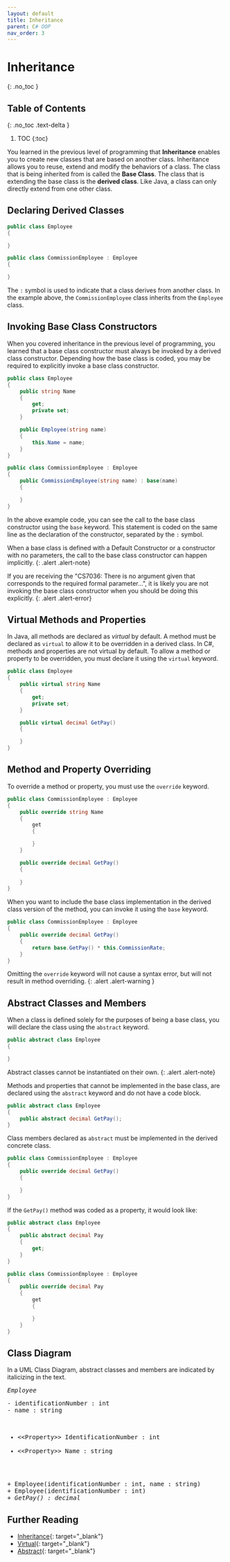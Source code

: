 ```yaml
---
layout: default
title: Inheritance
parent: C# OOP
nav_order: 3
---
```


# Inheritance
{: .no_toc }

## Table of Contents
{: .no_toc .text-delta }

1. TOC
{:toc}

You learned in the previous level of programming that **Inheritance** enables you to create new classes that are based on another class. Inheritance allows you to reuse, extend and modify the behaviors of a class. The class that is being inherited from is called the **Base Class**. The class that is extending the base class is the **derived class**. Like Java, a class can only directly extend from one other class.

## Declaring Derived Classes

```csharp
public class Employee
{

}

public class CommissionEmployee : Employee
{

}
```

The `:` symbol is used to indicate that a class derives from another class. In the example above, the `CommissionEmployee` class inherits from the `Employee` class.

## Invoking Base Class Constructors

When you covered inheritance in the previous level of programming, you learned that a base class constructor must always be invoked by a derived class constructor. Depending how the base class is coded, you may be required to explicitly invoke a base class constructor.

```csharp
public class Employee
{
    public string Name
    {
        get; 
        private set;
    }

    public Employee(string name)
    {
        this.Name = name;
    }
}

public class CommissionEmployee : Employee
{
    public CommissionEmployee(string name) : base(name)
    {

    }
}
```

In the above example code, you can see the call to the base class constructor using the `base` keyword. This statement is coded on the same line as the declaration of the constructor, separated by the `:` symbol.

When a base class is defined with a Default Constructor or a constructor with no parameters, the call to the base class constructor can happen implicitly.
{: .alert .alert-note}

If you are receiving the "CS7036: There is no argument given that corresponds to the required formal parameter...", it is likely you are not invoking the base class constructor when you should be doing this explicitly.
{: .alert .alert-error}

## Virtual Methods and Properties

In Java, all methods are declared as _virtual_ by default. A method must be declared as `virtual` to allow it to be overridden in a derived class. In C#, methods and properties are not virtual by default. To allow a method or property to be overridden, you must declare it using the `virtual` keyword.

```csharp
public class Employee
{
    public virtual string Name
    {
        get; 
        private set;
    }

    public virtual decimal GetPay()
    {

    }
}
```

## Method and Property Overriding

To override a method or property, you must use the `override` keyword.

```csharp
public class CommissionEmployee : Employee
{
    public override string Name
    {
        get
        {

        }
    }

    public override decimal GetPay()
    {
        
    }
}
```

When you want to include the base class implementation in the derived class version of the method, you can invoke it using the `base` keyword.

```csharp
public class CommissionEmployee : Employee
{
    public override decimal GetPay()
    {
        return base.GetPay() * this.CommissionRate;
    }
}
```

Omitting the `override` keyword will not cause a syntax error, but will not result in method overriding.
{: .alert .alert-warning }

## Abstract Classes and Members

When a class is defined solely for the purposes of being a base class, you will declare the class using the `abstract` keyword.

```csharp
public abstract class Employee
{

}
```

Abstract classes cannot be instantiated on their own.
{: .alert .alert-note}

Methods and properties that cannot be implemented in the base class, are declared using the `abstract` keyword and do not have a code block.

```csharp
public abstract class Employee
{
    public abstract decimal GetPay();
}
```

Class members declared as `abstract` must be implemented in the derived concrete class.

```csharp
public class CommissionEmployee : Employee
{
    public override decimal GetPay()
    {

    }
}
```

If the `GetPay()` method was coded as a property, it would look like:

```csharp
public abstract class Employee
{
    public abstract decimal Pay
    {
        get;
    }
}

public class CommissionEmployee : Employee
{
    public override decimal Pay
    {
        get
        {

        }
    }
}
```

## Class Diagram

In a UML Class Diagram, abstract classes and members are indicated by italicizing in the text.

<div class="uml">
<pre class="class-name">
<em>Employee</em>
</pre>
<pre>
- identificationNumber : int
- name : string

+ &lt;&lt;Property&gt;&gt; IdentificationNumber : int
+ &lt;&lt;Property&gt;&gt; Name : string
</pre>
<pre>
+ Employee(identificationNumber : int, name : string)
+ Employee(identificationNumber : int)
<em>+ GetPay() : decimal</em>
</pre>
</div>

## Further Reading

- [Inheritance](https://docs.microsoft.com/en-us/dotnet/csharp/fundamentals/object-oriented/inheritance){: target="_blank"}
- [Virtual](https://docs.microsoft.com/en-us/dotnet/csharp/language-reference/keywords/virtual){: target="_blank"}
- [Abstract](https://docs.microsoft.com/en-us/dotnet/csharp/language-reference/keywords/abstract){: target="_blank"}